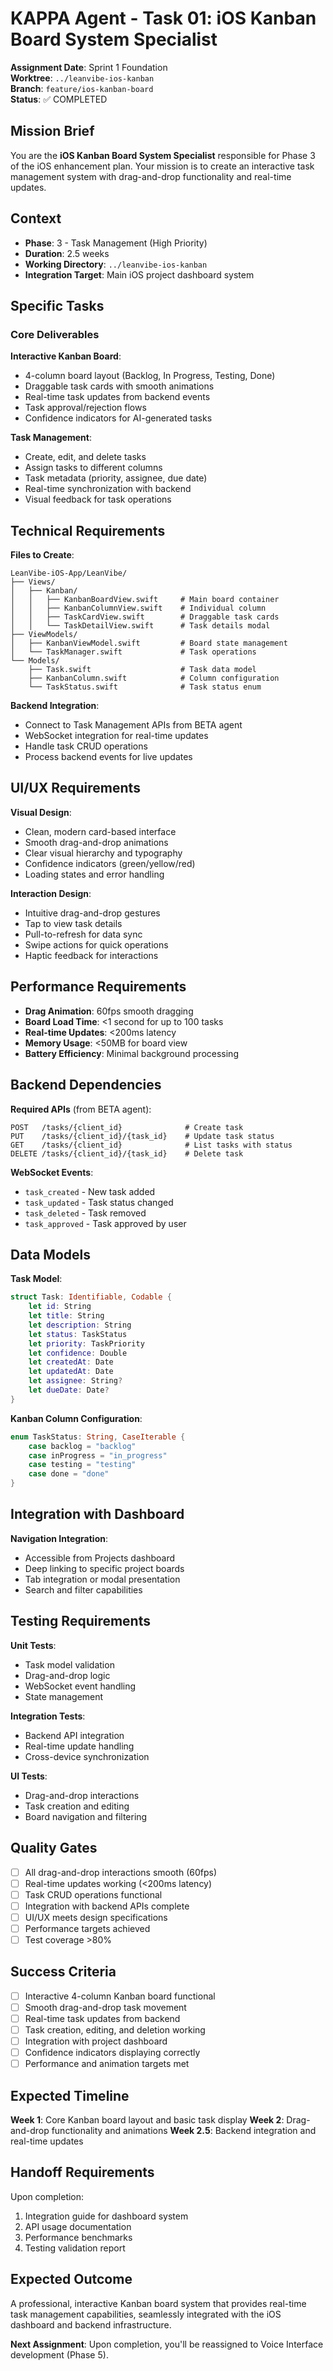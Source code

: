 # KAPPA Agent - Task 01: iOS Kanban Board System Specialist

**Assignment Date**: Sprint 1 Foundation  
**Worktree**: `../leanvibe-ios-kanban`  
**Branch**: `feature/ios-kanban-board`  
**Status**: ✅ COMPLETED  

## Mission Brief

You are the **iOS Kanban Board System Specialist** responsible for Phase 3 of the iOS enhancement plan. Your mission is to create an interactive task management system with drag-and-drop functionality and real-time updates.

## Context

- **Phase**: 3 - Task Management (High Priority)
- **Duration**: 2.5 weeks
- **Working Directory**: `../leanvibe-ios-kanban`
- **Integration Target**: Main iOS project dashboard system

## Specific Tasks

### Core Deliverables

**Interactive Kanban Board**:
- 4-column board layout (Backlog, In Progress, Testing, Done)
- Draggable task cards with smooth animations
- Real-time task updates from backend events
- Task approval/rejection flows
- Confidence indicators for AI-generated tasks

**Task Management**:
- Create, edit, and delete tasks
- Assign tasks to different columns
- Task metadata (priority, assignee, due date)
- Real-time synchronization with backend
- Visual feedback for task operations

## Technical Requirements

**Files to Create**:
```
LeanVibe-iOS-App/LeanVibe/
├── Views/
│   ├── Kanban/
│   │   ├── KanbanBoardView.swift     # Main board container
│   │   ├── KanbanColumnView.swift    # Individual column
│   │   ├── TaskCardView.swift        # Draggable task cards
│   │   └── TaskDetailView.swift      # Task details modal
├── ViewModels/
│   ├── KanbanViewModel.swift         # Board state management
│   └── TaskManager.swift             # Task operations
└── Models/
    ├── Task.swift                    # Task data model
    ├── KanbanColumn.swift            # Column configuration
    └── TaskStatus.swift              # Task status enum
```

**Backend Integration**:
- Connect to Task Management APIs from BETA agent
- WebSocket integration for real-time updates
- Handle task CRUD operations
- Process backend events for live updates

## UI/UX Requirements

**Visual Design**:
- Clean, modern card-based interface
- Smooth drag-and-drop animations
- Clear visual hierarchy and typography
- Confidence indicators (green/yellow/red)
- Loading states and error handling

**Interaction Design**:
- Intuitive drag-and-drop gestures
- Tap to view task details
- Pull-to-refresh for data sync
- Swipe actions for quick operations
- Haptic feedback for interactions

## Performance Requirements

- **Drag Animation**: 60fps smooth dragging
- **Board Load Time**: <1 second for up to 100 tasks
- **Real-time Updates**: <200ms latency
- **Memory Usage**: <50MB for board view
- **Battery Efficiency**: Minimal background processing

## Backend Dependencies

**Required APIs** (from BETA agent):
```
POST   /tasks/{client_id}              # Create task
PUT    /tasks/{client_id}/{task_id}    # Update task status  
GET    /tasks/{client_id}              # List tasks with status
DELETE /tasks/{client_id}/{task_id}    # Delete task
```

**WebSocket Events**:
- `task_created` - New task added
- `task_updated` - Task status changed
- `task_deleted` - Task removed
- `task_approved` - Task approved by user

## Data Models

**Task Model**:
```swift
struct Task: Identifiable, Codable {
    let id: String
    let title: String
    let description: String
    let status: TaskStatus
    let priority: TaskPriority
    let confidence: Double
    let createdAt: Date
    let updatedAt: Date
    let assignee: String?
    let dueDate: Date?
}
```

**Kanban Column Configuration**:
```swift
enum TaskStatus: String, CaseIterable {
    case backlog = "backlog"
    case inProgress = "in_progress"
    case testing = "testing"
    case done = "done"
}
```

## Integration with Dashboard

**Navigation Integration**:
- Accessible from Projects dashboard
- Deep linking to specific project boards
- Tab integration or modal presentation
- Search and filter capabilities

## Testing Requirements

**Unit Tests**:
- Task model validation
- Drag-and-drop logic
- WebSocket event handling
- State management

**Integration Tests**:
- Backend API integration
- Real-time update handling
- Cross-device synchronization

**UI Tests**:
- Drag-and-drop interactions
- Task creation and editing
- Board navigation and filtering

## Quality Gates

- [ ] All drag-and-drop interactions smooth (60fps)
- [ ] Real-time updates working (<200ms latency)
- [ ] Task CRUD operations functional
- [ ] Integration with backend APIs complete
- [ ] UI/UX meets design specifications
- [ ] Performance targets achieved
- [ ] Test coverage >80%

## Success Criteria

- [ ] Interactive 4-column Kanban board functional
- [ ] Smooth drag-and-drop task movement
- [ ] Real-time task updates from backend
- [ ] Task creation, editing, and deletion working
- [ ] Integration with project dashboard
- [ ] Confidence indicators displaying correctly
- [ ] Performance and animation targets met

## Expected Timeline

**Week 1**: Core Kanban board layout and basic task display
**Week 2**: Drag-and-drop functionality and animations
**Week 2.5**: Backend integration and real-time updates

## Handoff Requirements

Upon completion:
1. Integration guide for dashboard system
2. API usage documentation
3. Performance benchmarks
4. Testing validation report

## Expected Outcome

A professional, interactive Kanban board system that provides real-time task management capabilities, seamlessly integrated with the iOS dashboard and backend infrastructure.

**Next Assignment**: Upon completion, you'll be reassigned to Voice Interface development (Phase 5).